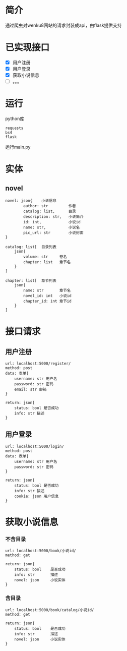 # 简介

通过爬虫对wenku8网站的请求封装成api，由flask提供支持

# 已实现接口

- [x] 用户注册
- [x] 用户登录
- [x] 获取小说信息
- [ ] 。。。

# 运行

python库

```
requests
bs4
flask
```

运行main.py

# 实体

## novel

```
novel: json{	小说信息
		author: str			作者
		catalog: list,		目录
		description: str,	小说简介
		id: int,			小说id
		name: str,			小说名
		pic_url: str		小说封面
}

catalog: list[	目录列表
	json{
		volume: str		卷名
		chapter: list	章节名
	}
]

chapter: list[	章节列表
	json{
		name: str		章节名
		novel_id: int	小说id
		chapter_id: int	章节id
	}
]
```

# 接口请求

## 用户注册

```
url: localhost:5000/register/
method: post
data: 表单{
	username: str 用户名
	password: str 密码
	email: str 邮箱
}

return: json{
	status: bool 是否成功
	info: str 描述
}
```

## 用户登录

```
url: localhost:5000/login/
method: post
data: 表单{
	username: str 用户名
	password: str 密码
}

return: json{
	status: bool 是否成功
	info: str 描述
	cookie: json 用户信息
}
```

# 获取小说信息

### 不含目录

```
url: localhost:5000/book/小说id/
method: get

return: json{
	status: bool	是否成功
	info: str		描述
	novel: json		小说实体
}
```

### 含目录

```
url: localhost:5000/book/catalog/小说id/
method: get

return: json{
	status: bool	是否成功
	info: str		描述
	novel: json		小说实体
}
```

